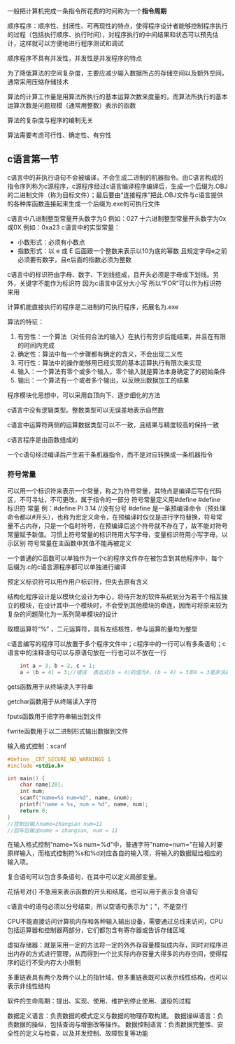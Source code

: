 一般把计算机完成一条指令所花费的时间称为一个**指令周期**

顺序程序：顺序性、封闭性、可再现性的特点，使得程序设计者能够控制程序执行的过程（包括执行顺序、执行时间），对程序执行的中间结果和状态可以预先估计，这样就可以方便地进行程序测试和调试

顺序程序不具有并发性，并发性是并发程序的特点

为了降低算法的空间复杂度，主要应减少输入数据所占的存储空间以及额外空间，通常采用压缩存储技术

算法的计算工作量是用算法所执行的基本运算次数来度量的，而算法所执行的基本运算次数是问题规模（通常用整数）表示的函数

算法的复杂度与程序的编制无关

算法需要考虑可行性、确定性、有穷性

## c语言第一节

c语言中的非执行语句不会被编译，不会生成二进制的机器指令。由C语言构成的指令序列称为c源程序，c源程序经过c语言编译程序编译后，生成一个后缀为.OBJ的二进制文件（称为目标文件）；最后要由“连接程序”把此.OBJ文件与c语言提供的各种库函数连接起来生成一个后缀为.exe的可执行文件

c语言中八进制整型常量开头数字为0   例如：027
十六进制整型常量开头数字为0x或0X  例如：0xa23
c语言中的实型常量：
- 小数形式：必须有小数点
- 指数形式：以 e 或 E 后面跟一个整数来表示以10为底的幂数 且规定字母e之前必须要有数字，且e后面的指数必须为整数

c语言中的标识符由字母、数字、下划线组成，且开头必须是字母或下划线。另外，关键字不能作为标识符   因为c语言中区分大小写  所以“FOR”可以作为标识符来用

计算机能直接执行的程序是二进制的可执行程序，拓展名为.exe

算法的特征：
1. 有穷性：一个算法（对任何合法的输入）在执行有穷步后能结束，并且在有限的时间内完成
2. 确定性：算法中每一个步骤都有确定的含义，不会出现二义性
3. 可行性：算法中的操作能够用已经实现的基本运算执行有限次来实现
4. 输入：一个算法有零个或多个输入，零个输入就是算法本身确定了的初始条件
5. 输出：一个算法有一个或者多个输出，以反映出数据加工的结果

程序模块化思想中，可以采用自顶向下、逐步细化的方法

c语言中没有逻辑类型。整数类型可以无误差地表示自然数

c语言中运算符两侧的运算数据类型可以不一致，且结果与精度较高的保持一致

c语言程序是由函数组成的

一个c语句经过编译后产生若干条机器指令，而不是对应转换成一条机器指令

### 符号常量
可以用一个标识符来表示一个常量，称之为符号常量，其特点是编译后写在代码区，不可寻址，不可更改，属于指令的一部分
符号常量定义用#define
#define 标识符 常量
例：#define PI 3.14   //没有分号
#define 是一条预编译命令（预处理命令都以#开头），也称为宏定义命令，在预编译时仅仅是进行字符替换，符号常量不占内存，只是一个临时符号，在预编译后这个符号就不存在了，故不能对符号常量赋予新值。习惯上符号常量的标识符用大写字母，变量标识符用小写字母，以示区别
符号常量在主函数中其值不能再被定义

一个普通的C函数可以单独作为一个c的程序文件存在被包含到其他程序中，每个后缀为.c的c语言源程序都可以单独进行编译

预定义标识符可以用作用户标识符，但失去原有含义

结构化程序设计是以模块化设计为中心，将待开发的软件系统划分为若干个相互独立的模块，在设计其中一个模块时，不会受到其他模块的牵连，因而可将原来较为复杂的问题简化为一系列简单模块的设计

取模运算符“%” ，二元运算符，具有左结核性，参与运算的量均为整型

c语言编写的程序可以放置于多个程序文件中；c程序中的一行可以有多条语句；c语言中的注释语句可以与原语句放在一行也可以不放在一行

~~~c
	int a = 3, b = 2, c = 1;
	a = (b = 4) = 3;//错误  表达式(b = 4)的值为4，(b = 4) = 3即4 = 3是非法的，赋值运算中不能将常量赋值给另一个常量
~~~



gets函数用于从终端读入字符串

getchar函数用于从终端读入字符

fputs函数用于把字符串输出到文件

fwrite函数用于以二进制形式输出数据到文件

输入格式控制：scanf
~~~c
#define _CRT_SECURE_NO_WARNINGS 1
#include <stdio.h>

int main() {
	char name[20];
	int num;
	scanf("name=%s num=%d", name, &num);
	printf("name = %s, num = %d", name, num);
	return 0;
}
//控制台输入name=zhangsan num=11
//回车后输出name = zhangsan, num = 11
~~~
在输入格式控制“name=%s num=%d"中，普通字符"name=num="在输入时要原样输入，而格式控制符%s和%d对应各自的输入项，将输入的数据赋给相应的输入项。

复合语句可以包含多条语句，在其中可以定义局部变量。

花括号对{} 不急用来表示函数的开头和结尾，也可以用于表示复合语句

c语言中的语句必须以分号结束，所以空语句表示为“；”，不是空行

CPU不能直接访问计算机内存和各种输入输出设备，需要通过总线来访问，CPU包括运算器和控制器两部分，它们都包含有寄存器或告诉存储区域

虚拟存储器：就是采用一定的方法将一定的外外存容量模拟成内存，同时对程序进出内存的方式进行管理，从而得到一个比实际内存容量大得多的内存空间，使得程序的运行不受内存大小限制

多重链表具有两个及两个以上的指针域，但多重链表既可以表示线性结构，也可以表示非线性结构

软件的生命周期：提出、实现、使用、维护到停止使用、退役的过程

数据定义语言：负责数据的模式定义与数据的物理存取构建。
数据操纵语言：负责数据的操纵，包括查询与增删改等操作。
数据控制语言：负责数据完整性、安全性的定义与检查，以及并发控制、故障恢复等功能

